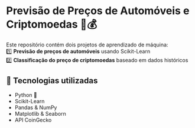 # Previsão de Preços de Automóveis e Criptomoedas 🚗💰  

Este repositório contém dois projetos de aprendizado de máquina:  
1️⃣ **Previsão de preços de automóveis** usando Scikit-Learn  
2️⃣ **Classificação do preço de criptomoedas** baseado em dados históricos  

## 📌 Tecnologias utilizadas  
- Python 🐍  
- Scikit-Learn  
- Pandas & NumPy  
- Matplotlib & Seaborn  
- API CoinGecko
